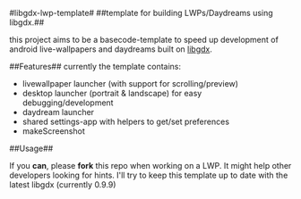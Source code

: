 #libgdx-lwp-template#
##template for building LWPs/Daydreams using libgdx.##

this project aims to be a basecode-template to speed up development of android live-wallpapers and daydreams built on [libgdx](http://libgdx.badlogicgames.com).

##Features##
currently the template contains:

- livewallpaper launcher (with support for scrolling/preview)
- desktop launcher (portrait & landscape) for easy debugging/development
- daydream launcher
- shared settings-app with helpers to get/set preferences
- makeScreenshot

##Usage##

If you **can**, please **fork** this repo when working on a LWP. It might help other developers looking for hints. I'll try to keep this template up to date with the latest libgdx (currently 0.9.9)